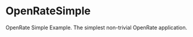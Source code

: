 OpenRateSimple
==============

OpenRate Simple Example. The simplest non-trivial OpenRate application.


